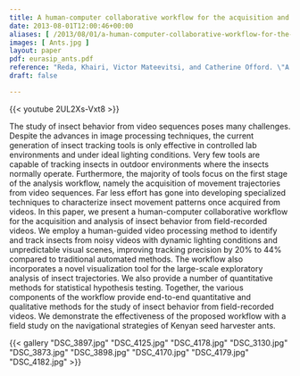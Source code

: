 ```yaml
---
title: A human-computer collaborative workflow for the acquisition and analysis of terrestrial insect movement in behavioral field studies
date: 2013-08-01T12:00:46+00:00
aliases: [ /2013/08/01/a-human-computer-collaborative-workflow-for-the-acquisition-and-analysis-of-terrestrial-insect-movement-in-behavioral-field-studies/ ]
images: [ Ants.jpg ]
layout: paper
pdf: eurasip_ants.pdf
reference: "Reda, Khairi, Victor Mateevitsi, and Catherine Offord. \"A human-computer collaborative workflow for the acquisition and analysis of terrestrial insect movement in behavioral field studies.\" EURASIP Journal on Image and Video Processing 2013, no. 1 (2013): 1-17."
draft: false

---
```

{{< youtube 2UL2Xs-Vxt8 >}}

The study of insect behavior from video sequences poses many challenges. Despite the advances in image processing techniques, the current generation of insect tracking tools is only effective in controlled lab environments and under ideal lighting conditions. Very few tools are capable of tracking insects in outdoor environments where the insects normally operate. Furthermore, the majority of tools focus on the first stage of the analysis workflow, namely the acquisition of movement trajectories from video sequences. Far less effort has gone into developing specialized techniques to characterize insect movement patterns once acquired from videos. In this paper, we present a human-computer collaborative workflow for the acquisition and analysis of insect behavior from field-recorded videos. We employ a human-guided video processing method to identify and track insects from noisy videos with dynamic lighting conditions and unpredictable visual scenes, improving tracking precision by 20% to 44% compared to traditional automated methods. The workflow also incorporates a novel visualization tool for the large-scale exploratory analysis of insect trajectories. We also provide a number of quantitative methods for statistical hypothesis testing. Together, the various components of the workflow provide end-to-end quantitative and qualitative methods for the study of insect behavior from field-recorded videos. We demonstrate the effectiveness of the proposed workflow with a field study on the navigational strategies of Kenyan seed harvester ants.

{{< gallery "DSC_3897.jpg"	"DSC_4125.jpg" "DSC_4178.jpg" "DSC_3130.jpg" "DSC_3873.jpg" "DSC_3898.jpg" "DSC_4170.jpg" "DSC_4179.jpg" "DSC_4182.jpg" >}}
